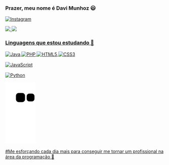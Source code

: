 ###  Prazer, meu nome é Davi Munhoz 😃

[![Instagram](https://img.shields.io/badge/Instagram-%23E4405F.svg?style=for-the-badge&logo=Instagram&logoColor=white)](https://www.instagram.com/zixx.zl/)

<div>
<a href = "https://github.com/DaviMunhoz1005">

<img height = "220em" src = "https://github-readme-stats.vercel.app/api?username=DaviMunhoz1005&show_icons=true&theme=synthwave"/>

<img height = "120em" src = "https://github-readme-stats.vercel.app/api/top-langs/?username=DaviMunhoz1005&layout=compact&theme=synthwave"/>

<div/>

### Linguagens que estou estudando 💼

<div style="display: inline_block">

  <img align = "center" alt = "Java" height = "50" width = "50" src = "https://cdn.jsdelivr.net/gh/devicons/devicon/icons/java/java-original-wordmark.svg"/>
  
  <img align = "center" alt = "PHP" height = "50" width = "50" src = "https://cdn.jsdelivr.net/gh/devicons/devicon/icons/php/php-original.svg"/>
  
  <img align = "center" alt = "HTML5" height = "50" width = "50" src = "https://cdn.jsdelivr.net/gh/devicons/devicon/icons/html5/html5-original-wordmark.svg"/>
  
  <img align = "center" alt = "CSS3" height = "50" width = "50" src = "https://cdn.jsdelivr.net/gh/devicons/devicon/icons/css3/css3-original-wordmark.svg"/>
  
  <img align = "center" alt = "JavaScript" height = "50" width = "50" src =
  "https://cdn.jsdelivr.net/gh/devicons/devicon/icons/javascript/javascript-original.svg"/>
  
  <img align = "center" alt = "Python" height = "50" width = "50" src = "https://cdn.jsdelivr.net/gh/devicons/devicon/icons/python/python-original-wordmark.svg"/>
  
<div/> 
  
![Snake animation](https://github.com/DaviMunhoz1005/DaviMunhoz1005/blob/output/github-contribution-grid-snake.svg)
  
#Me esforçando cada dia mais para conseguir me tornar um profissional na área da programação 🤩
